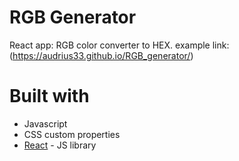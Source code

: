 # RGB Generator

React app: RGB color converter to HEX. 
example link: (https://audrius33.github.io/RGB_generator/)



# Built with

- Javascript
- CSS custom properties
- [React](https://reactjs.org/) - JS library




